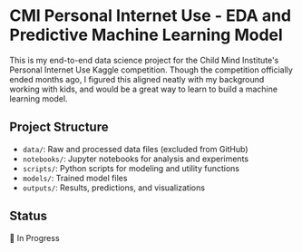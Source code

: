 # CMI Personal Internet Use - EDA and Predictive Machine Learning Model

This is my end-to-end data science project for the Child Mind Institute's Personal Internet Use Kaggle competition. Though the competition officially ended months ago, I figured this aligned neatly with my background working with kids, and would be a great way to learn to build a machine learning model.

## Project Structure
- `data/`: Raw and processed data files (excluded from GitHub)
- `notebooks/`: Jupyter notebooks for analysis and experiments
- `scripts/`: Python scripts for modeling and utility functions
- `models/`: Trained model files
- `outputs/`: Results, predictions, and visualizations

## Status
🚧 In Progress